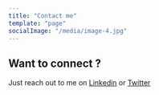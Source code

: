 ```yaml
---
title: "Contact me"
template: "page"
socialImage: "/media/image-4.jpg"
---
```


## Want to connect ?

Just reach out to me on [Linkedin](https://www.linkedin.com/in/murtaza-bagwala-a3289a56) or [Twitter](https://twitter.com/MurtazaBagwala1)
